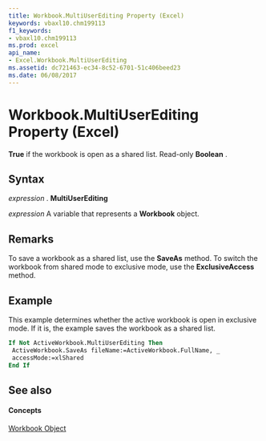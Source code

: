 ```yaml
---
title: Workbook.MultiUserEditing Property (Excel)
keywords: vbaxl10.chm199113
f1_keywords:
- vbaxl10.chm199113
ms.prod: excel
api_name:
- Excel.Workbook.MultiUserEditing
ms.assetid: dc721463-ec34-8c52-6701-51c406beed23
ms.date: 06/08/2017
---
```



# Workbook.MultiUserEditing Property (Excel)

 **True** if the workbook is open as a shared list. Read-only **Boolean** .


## Syntax

 _expression_ . **MultiUserEditing**

 _expression_ A variable that represents a **Workbook** object.


## Remarks

To save a workbook as a shared list, use the  **SaveAs** method. To switch the workbook from shared mode to exclusive mode, use the **ExclusiveAccess** method.


## Example

This example determines whether the active workbook is open in exclusive mode. If it is, the example saves the workbook as a shared list.


```vb
If Not ActiveWorkbook.MultiUserEditing Then 
 ActiveWorkbook.SaveAs fileName:=ActiveWorkbook.FullName, _ 
 accessMode:=xlShared 
End If
```


## See also


#### Concepts


[Workbook Object](Excel.Workbook.md)

